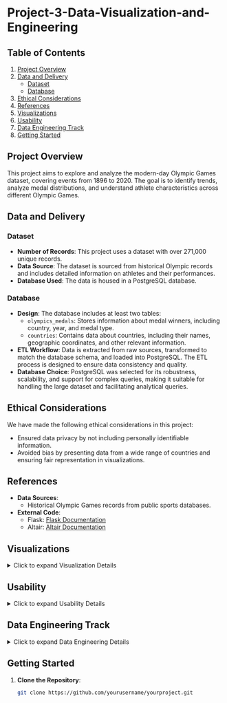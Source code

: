 # Project-3-Data-Visualization-and-Engineering

## Table of Contents
1. [Project Overview](#project-overview)
2. [Data and Delivery](#data-and-delivery)
   - [Dataset](#dataset)
   - [Database](#database)
3. [Ethical Considerations](#ethical-considerations)
4. [References](#references)
5. [Visualizations](#visualizations)
6. [Usability](#usability)
7. [Data Engineering Track](#data-engineering-track)
8. [Getting Started](#getting-started)

## Project Overview

This project aims to explore and analyze the modern-day Olympic Games dataset, covering events from 1896 to 2020. The goal is to identify trends, analyze medal distributions, and understand athlete characteristics across different Olympic Games.

## Data and Delivery

### Dataset

- **Number of Records**: This project uses a dataset with over 271,000 unique records.
- **Data Source**: The dataset is sourced from historical Olympic records and includes detailed information on athletes and their performances.
- **Database Used**: The data is housed in a PostgreSQL database.

### Database

- **Design**: The database includes at least two tables:
  - `olympics_medals`: Stores information about medal winners, including country, year, and medal type.
  - `countries`: Contains data about countries, including their names, geographic coordinates, and other relevant information.
- **ETL Workflow**: Data is extracted from raw sources, transformed to match the database schema, and loaded into PostgreSQL. The ETL process is designed to ensure data consistency and quality.
- **Database Choice**: PostgreSQL was selected for its robustness, scalability, and support for complex queries, making it suitable for handling the large dataset and facilitating analytical queries.

## Ethical Considerations

We have made the following ethical considerations in this project:

- Ensured data privacy by not including personally identifiable information.
- Avoided bias by presenting data from a wide range of countries and ensuring fair representation in visualizations.

## References

- **Data Sources**: 
  - Historical Olympic Games records from public sports databases.
- **External Code**:
  - Flask: [Flask Documentation](https://flask.palletsprojects.com/)
  - Altair: [Altair Documentation](https://altair-viz.github.io/)

## Visualizations
<details> <summary>Click to expand Visualization Details</summary>

### Views

The project includes at least three unique visualizations:

1. **Medal Distribution Choropleth Map**: An interactive map showing the distribution of medals by country and year.
2. **Medal Count Over Time**: A line chart depicting the number of medals won by countries over different Olympic Games.
3. **Athlete Demographics**: A bar chart showcasing the demographics of athletes, including gender and country representation.

### Presentation

- **Clarity**: The visualizations are designed to be clear and digestible, making it easy for users to understand trends and patterns.
- **Interpretability**: The data story is crafted to be easily interpretable, catering to users of all levels, from casual viewers to data experts.

</details>

## Usability
<details> <summary>Click to expand Usability Details</summary>

### Running the Project

- **Execution**: The Flask app runs without errors. To run the project locally:
  - Ensure you have Python and PostgreSQL installed.
  - Use the provided `requirements.txt` to install dependencies.

### Libraries

- **Additional Libraries**: The project uses Altair for visualization, Flask for web application development, and SQLAlchemy for database interaction.

### User Interaction

- **Features**: The project includes interactive maps and charts. Users can filter data dynamically using dropdown menus to explore different years and medal types.

</details>

## Data Engineering Track
<details> <summary>Click to expand Data Engineering Details</summary>

### Database Design

- **ETL Workflows**: Data is extracted from raw files, transformed to align with the database schema, and loaded into PostgreSQL.
- **Data Transformation**: The dataset was cleaned and transformed to standardize country names, ensure consistent year formats, and categorize medal types.
- **Database**: PostgreSQL
- **Tables/Collections**: The database has the following tables:
  - `olympics_medals`
  - `countries`
- **Documentation**: Detailed documentation of the ETL workflow and database design is provided in the project's repository.

### Data and Delivery

- **Record Count**: The database contains over 271,000 unique records.
- **Data Reading**: Data can be read and displayed using Pandas DataFrames, with options to query through a Flask API.

</details>

## Getting Started

1. **Clone the Repository**: 
   ```bash
   git clone https://github.com/yourusername/yourproject.git
